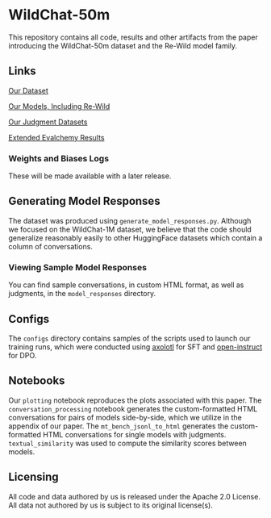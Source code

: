 # WildChat-50m

This repository contains all code, results and other artifacts from the paper introducing the WildChat-50m dataset and the Re-Wild model family.

## Links

[Our Dataset](https://huggingface.co/collections/nyu-dice-lab/wildchat-50m-679a5df2c5967db8ab341ab7)

[Our Models, Including Re-Wild](https://huggingface.co/collections/nyu-dice-lab/wildchat-50m-models-679a5bef432ea93dba6d03b1)

[Our Judgment Datasets](https://huggingface.co/collections/nyu-dice-lab/wildchat-50m-judgments-679a63f5b867072a3339b8ac)

[Extended Evalchemy Results](https://huggingface.co/datasets/nyu-dice-lab/wildchat-50m-extended-results)

### Weights and Biases Logs

These will be made available with a later release.

## Generating Model Responses

The dataset was produced using `generate_model_responses.py`. Although we focused on the WildChat-1M dataset, we believe that the code should generalize reasonably easily to other HuggingFace datasets which contain a column of conversations.

### Viewing Sample Model Responses

You can find sample conversations, in custom HTML format, as well as judgments, in the `model_responses` directory.

## Configs

The `configs` directory contains samples of the scripts used to launch our training runs, which were conducted using [axolotl](https://github.com/axolotl-ai-cloud/axolotl) for SFT and [open-instruct](https://github.com/allenai/open-instruct) for DPO.

## Notebooks

Our `plotting` notebook reproduces the plots associated with this paper. The `conversation_processing` notebook generates the custom-formatted HTML conversations for pairs of models side-by-side, which we utilize in the appendix of our paper. The `mt_bench_jsonl_to_html` generates the custom-formatted HTML conversations for single models with judgments. `textual_similarity` was used to compute the similarity scores between models.

## Licensing

All code and data authored by us is released under the Apache 2.0 License. All data not authored by us is subject to its original license(s).